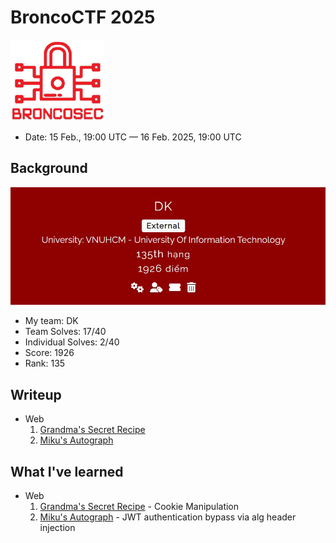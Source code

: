 # BroncoCTF 2025

![](https://raw.githubusercontent.com/vodanh1903/CTF-Writeups/refs/heads/main/BroncoCTF-2025/images/banner.png)
- Date: 15 Feb., 19:00 UTC — 16 Feb. 2025, 19:00 UTC

## Background

![](https://raw.githubusercontent.com/vodanh1903/CTF-Writeups/refs/heads/main/BroncoCTF-2025/images/score.png)

- My team: DK
- Team Solves: 17/40
- Individual Solves: 2/40
- Score: 1926
- Rank: 135

## Writeup

- Web
    1. [Grandma's Secret Recipe](https://vodanh1903.github.io/archives/BroncoCTF-2025/Web/Grandma's-Secret-Recipe/)
    2. [Miku's Autograph](https://vodanh1903.github.io/archives/BroncoCTF-2025/Web/Miku's-Autograph/)

## What I've learned

- Web
    1. [Grandma's Secret Recipe](https://vodanh1903.github.io/archives/BroncoCTF-2025/Web/Grandma's-Secret-Recipe/) - Cookie Manipulation
    2. [Miku's Autograph](https://vodanh1903.github.io/archives/BroncoCTF-2025/Web/Miku's-Autograph/) - JWT authentication bypass via alg header injection